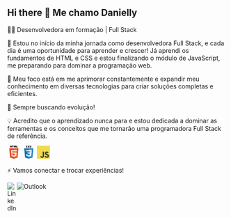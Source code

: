 ## Hi there 👋 Me chamo Danielly


👩‍💻 Desenvolvedora em formação | Full Stack


🚀 Estou no início da minha jornada como desenvolvedora Full Stack, e cada dia é uma oportunidade para aprender e crescer! Já aprendi os fundamentos de HTML e CSS e estou finalizando o módulo de JavaScript, me preparando para dominar a programação web.

🔧 Meu foco está em me aprimorar constantemente e expandir meu conhecimento em diversas tecnologias para criar soluções completas e eficientes.

🌱 Sempre buscando evolução!


💡 Acredito que o aprendizado nunca para e estou dedicada a dominar as ferramentas e os conceitos que me tornarão uma programadora Full Stack de referência.


<code><img height="30" src="https://raw.githubusercontent.com/github/explore/80688e429a7d4ef2fca1e82350fe8e3517d3494d/topics/html/html.png"></code>
<code><img height="30" src="https://raw.githubusercontent.com/github/explore/80688e429a7d4ef2fca1e82350fe8e3517d3494d/topics/css/css.png"></code>
<code><img height="30" src="https://raw.githubusercontent.com/github/explore/80688e429a7d4ef2fca1e82350fe8e3517d3494d/topics/javascript/javascript.png"></code>

⚡️ Vamos conectar e trocar experiências!

<a href="https://www.linkedin.com/in/daniellypedrini/">
<img align="left" alt="LinkedIn" width="22px" src="https://cdn.jsdelivr.net/npm/simple-icons@v3/icons/linkedin.svg" />


<a href="mailto:daiellypedrini94@outlook.com/">
<img align="left" alt="Outlook" width="150px" src="https://img.shields.io/badge/Microsoft_Outlook-0078D4?style=for-the-badge&logo=microsoft-outlook&logoColor=white" />

